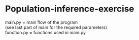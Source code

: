 # Population-inference-exercise

main.py = main flow of the program <br />
(see last part of main for the required parameters) <br />
function.py = functions used in main.py<br />
